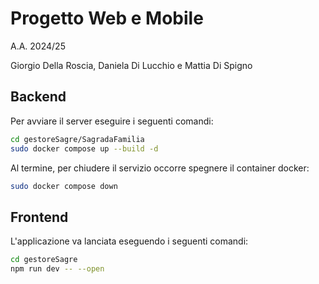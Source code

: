 # Progetto Web e Mobile

A.A. 2024/25

Giorgio Della Roscia, Daniela Di Lucchio e Mattia Di Spigno

## Backend

Per avviare il server eseguire i seguenti comandi:

```bash
cd gestoreSagre/SagradaFamilia
sudo docker compose up --build -d
```

Al termine, per chiudere il servizio occorre spegnere il container docker:

```bash
sudo docker compose down
```

## Frontend

L'applicazione va lanciata eseguendo i seguenti comandi:

```bash
cd gestoreSagre
npm run dev -- --open
```